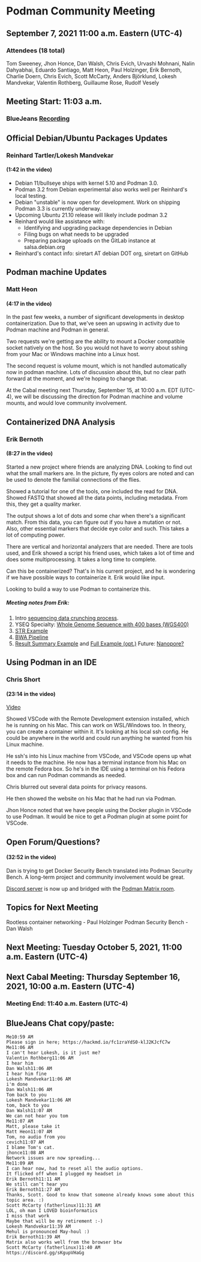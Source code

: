 # Podman Community Meeting

## September 7, 2021 11:00 a.m. Eastern (UTC-4)

### Attendees (18 total)

Tom Sweeney, Jhon Honce, Dan Walsh, Chris Evich, Urvashi Mohnani, Nalin Dahyabhai, Eduardo Santiago, Matt Heon, Paul Holzinger, Erik Bernoth, Charlie Doern, Chris Evich, Scott McCarty, Anders Björklund, Lokesh Mandvekar, Valentin Rothberg, Guillaume Rose, Rudolf Vesely

## Meeting Start: 11:03 a.m.

### BlueJeans [Recording](https://bluejeans.com/s/16n3v6p@XWp/)

## Official Debian/Ubuntu Packages Updates

### Reinhard Tartler/Lokesh Mandvekar

#### (1:42 in the video)

- Debian 11/bullseye ships with kernel 5.10 and Podman 3.0.
- Podman 3.2 from Debian experimental also works well per Reinhard's local testing.
- Debian "unstable" is now open for development. Work on shipping Podman 3.3 is currently underway.
- Upcoming Ubuntu 21.10 release will likely include podman 3.2
- Reinhard would like assistance with:
  - Identifying and upgrading package dependencies in Debian
  - Filing bugs on what needs to be upgraded
  - Preparing package uploads on the GitLab instance at salsa.debian.org
- Reinhard's contact info: siretart AT debian DOT org, siretart on GitHub

## Podman machine Updates

### Matt Heon

#### (4:17 in the video)

In the past few weeks, a number of significant developments in desktop containerization. Due to that, we've seen an upswing in activity due to Podman machine and Podman in general.

Two requests we're getting are the ability to mount a Docker compatible socket natively on the host. So you would not have to worry about sshing from your Mac or Windows machine into a Linux host.

The second request is volume mount, which is not handled automatically now in podman machine. Lots of discussion about this, but no clear path forward at the moment, and we're hoping to change that.

At the Cabal meeting next Thursday, September 15, at 10:00 a.m. EDT (UTC-4), we will be discussing the direction for Podman machine and volume mounts, and would love community involvement.

## Containerized DNA Analysis

### Erik Bernoth

#### (8:27 in the video)

Started a new project where friends are analyzing DNA. Looking to find out what the small markers are. In the picture, fly eyes colors are noted and can be used to denote the familial connections of the flies.

Showed a tutorial for one of the tools, one included the read for DNA. Showed FASTQ that showed all the data points, including metadata. From this, they get a quality marker.

The output shows a lot of dots and some char when there's a significant match. From this data, you can figure out if you have a mutation or not. Also, other essential markers that decide eye color and such. This takes a lot of computing power.

There are vertical and horizontal analyzers that are needed. There are tools used, and Erik showed a script his friend uses, which takes a lot of time and does some multiprocessing. It takes a long time to complete.

Can this be containerized? That's in his current project, and he is wondering if we have possible ways to containerize it. Erik would like input.

Looking to build a way to use Podman to containerize this.

##### Meeting notes from Erik:

1. Intro [sequencing data crunching process](https://github.com/ecerami/ecerami.github.io/blob/master/samtools_primer.md).
2. YSEQ Specialty: [Whole Genome Sequence with 400 bases (WGS400)](https://www.yseq.net/product_info.php?products_id=175886)
3. [STR Example](https://genomes.yseq.net/WGS/400SE/STR_examples/)
4. [BWA Pipeline](https://gist.github.com/tkrahn/7dfc51c2bb97a6d654378a21ea0a96d4)
5. [Result Summary Example](https://genomes.yseq.net/WGS/400SE/16672/16672_result_summary.txt) and [Full Example (opt.)](https://genomes.yseq.net/WGS/400SE/16672/)
   Future: [Nanopore?](https://genomebiology.biomedcentral.com/articles/10.1186/s13059-020-1935-5)

## Using Podman in an IDE

### Chris Short

#### (23:14 in the video)

[Video](https://drive.google.com/file/d/1Elb5Pb8z7tkKRaBnewRBvDsby2bWduza/view)

Showed VSCode with the Remote Development extension installed, which he is running on his Mac. This can work on WSL/Windows too. In theory, you can create a container within it. It's looking at his local ssh config. He could be anywhere in the world and could run anything he wanted from his Linux machine.

He ssh's into his Linux machine from VSCode, and VSCode opens up what it needs to the machine. He now has a terminal instance from his Mac on the remote Fedora box. So he's in the IDE using a terminal on his Fedora box and can run Podman commands as needed.

Chris blurred out several data points for privacy reasons.

He then showed the website on his Mac that he had run via Podman.

Jhon Honce noted that we have people using the Docker plugin in VSCode to use Podman. It would be nice to get a Podman plugin at some point for VSCode.

## Open Forum/Questions?

#### (32:52 in the video)

Dan is trying to get Docker Security Bench translated into Podman Security Bench. A long-term project and community involvement would be great.

[Discord server](https://discord.com/channels/852634929845239818/852634929845239824) is now up and bridged with the [Podman Matrix room](https://matrix.to/#/#podman:matrix.org).

## Topics for Next Meeting

Rootless container networking - Paul Holzinger
Podman Security Bench - Dan Walsh

## Next Meeting: Tuesday October 5, 2021, 11:00 a.m. Eastern (UTC-4)

## Next Cabal Meeting: Thursday September 16, 2021, 10:00 a.m. Eastern (UTC-4)

### Meeting End: 11:40 a.m. Eastern (UTC-4)

## BlueJeans Chat copy/paste:

```
Me10:59 AM
Please sign in here; https://hackmd.io/fc1zraYdS0-klJ2KJcfC7w
Me11:06 AM
I can't hear Lokesh, is it just me?
Valentin Rothberg11:06 AM
I hear him
Dan Walsh11:06 AM
I hear him fine
Lokesh Mandvekar11:06 AM
i'm done
Dan Walsh11:06 AM
Tom back to you
Lokesh Mandvekar11:06 AM
tom, back to you
Dan Walsh11:07 AM
We can not hear you tom
Me11:07 AM
Matt, please take it
Matt Heon11:07 AM
Tom, no audio from you
cevich11:07 AM
I blame Tom's cat.
jhonce11:08 AM
Network issues are now spreading...
Me11:09 AM
I can hear now, had to reset all the audio options.
It flicked off when I plugged my headset in
Erik Bernoth11:11 AM
We still can’t hear you
Erik Bernoth11:27 AM
Thanks, Scott. Good to know that someone already knows some about this topic area. :)
Scott McCarty (fatherlinux)11:31 AM
LOL, oh man I LOVED bioinformatics
I miss that work
Maybe that will be my retirement :-)
Lokesh Mandvekar11:39 AM
Mehul is pronounced May-houl :)
Erik Bernoth11:39 AM
Matrix also works well from the browser btw
Scott McCarty (fatherlinux)11:40 AM
https://discord.gg/sKgupVHaGg
```
